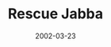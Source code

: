 ---
mission_id: hutplace
editorsChoice:
title: "Rescue Jabba"
authors: 
    - "DarthDoctor"
date: 2002-03-23
filename: "hutplace.zip"
description: "Imperials kidnapped... er, HUTTnapped Jabba. His cronies are offering a reward for his safe return. Rescue Jabba and get back to the Crow. This won't be easy. The Imperials want Jabba bad. I mean real bad. I mean REALLY, REALLY BAD!"
cover: 
levelReplaced:	SECBASE
difficulty: no
bm:	yes
fme: yes
wax: yes
three_do: yes
voc: yes
gmd: no
vue: no
lfd: no
base: "New level from scratch" 
editors: "WDFUSE 2.00"

---